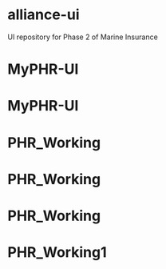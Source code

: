 # alliance-ui
UI repository for Phase 2 of Marine Insurance
# MyPHR-UI
# MyPHR-UI
# PHR_Working
# PHR_Working
# PHR_Working
# PHR_Working1

